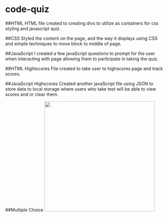 # code-quiz

##HTML
HTML file created to creating divs to utilize as containers for css styling and javascript quiz.

##CSS 
Styled the content on the page, and the way it displays using CSS and simple techniques to move block to middle of page.

##JavaScript 
I created a few javaScript questions to prompt for the user when interacting with page allowing them to participate in taking the quiz. 

##HTML Hightscores
File created to take user to highscores page and track scores. 

##JavaScript Highscores
Created another javaScript file using JSON to store data to local storage where users who take test will be able to view scores and or clear them. 


##Multiple Choice
<img src="https://user-images.githubusercontent.com/109103013/234139944-d2329ff7-8ac2-4edd-925c-d30b13e19083.jpg" width="350" height="350">
